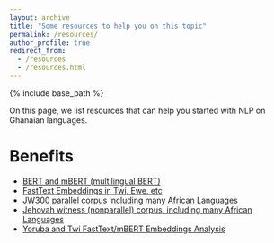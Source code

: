 ```yaml
---
layout: archive
title: "Some resources to help you on this topic"
permalink: /resources/
author_profile: true
redirect_from:
  - /resources
  - /resources.html
---
```


{% include base_path %}

On this page, we list resources that can help you started with NLP on Ghanaian languages. 

Benefits
======
* [BERT and mBERT (multilingual BERT)](https://github.com/google-research/bert)
* [FastText Embeddings in Twi, Ewe, etc](https://fasttext.cc/docs/en/pretrained-vectors.html)
* [JW300 parallel corpus including many African Languages](http://opus.nlpl.eu/JW300.php)
* [Jehovah witness (nonparallel) corpus, including many African Languages](https://www.jw.org/tw)
* [Yoruba and Twi FastText/mBERT Embeddings Analysis](https://github.com/ajesujoba/YorubaTwi-Embedding)
